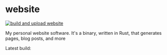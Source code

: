 # website

[![build and upload website](https://github.com/sneakycrow/website/actions/workflows/deploy.yml/badge.svg)](https://github.com/sneakycrow/website/actions/workflows/deploy.yml)

My personal website software. It's a binary, written in Rust, that generates pages, blog posts, and more

Latest build:
